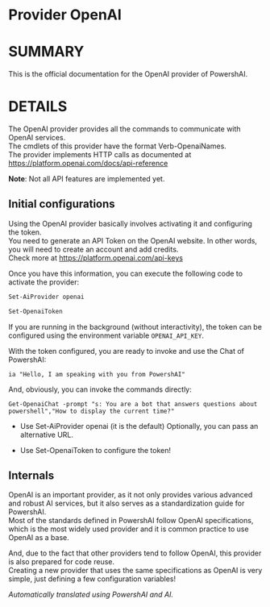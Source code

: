 ﻿# Provider OpenAI  

# SUMMARY <!--! @#Short --> 

This is the official documentation for the OpenAI provider of PowershAI.

# DETAILS  <!--! @#Long --> 

The OpenAI provider provides all the commands to communicate with OpenAI services.  
The cmdlets of this provider have the format Verb-OpenaiNames.  
The provider implements HTTP calls as documented at https://platform.openai.com/docs/api-reference

**Note**: Not all API features are implemented yet.

## Initial configurations 

Using the OpenAI provider basically involves activating it and configuring the token.  
You need to generate an API Token on the OpenAI website. In other words, you will need to create an account and add credits.  
Check more at https://platform.openai.com/api-keys 

Once you have this information, you can execute the following code to activate the provider:

```powershell 
Set-AiProvider openai 

Set-OpenaiToken
```

If you are running in the background (without interactivity), the token can be configured using the environment variable `OPENAI_API_KEY`.  

With the token configured, you are ready to invoke and use the Chat of PowershAI:

```
ia "Hello, I am speaking with you from PowershAI"
```

And, obviously, you can invoke the commands directly:

```
Get-OpenaiChat -prompt "s: You are a bot that answers questions about powershell","How to display the current time?"
```

* Use Set-AiProvider openai (it is the default)
Optionally, you can pass an alternative URL.

* Use Set-OpenaiToken to configure the token!


## Internals

OpenAI is an important provider, as it not only provides various advanced and robust AI services, but it also serves as a standardization guide for PowershAI.  
Most of the standards defined in PowershAI follow OpenAI specifications, which is the most widely used provider and it is common practice to use OpenAI as a base.  

And, due to the fact that other providers tend to follow OpenAI, this provider is also prepared for code reuse.  
Creating a new provider that uses the same specifications as OpenAI is very simple, just defining a few configuration variables!


<!--PowershaiAiDocBlockStart-->
_Automatically translated using PowershAI and AI._
<!--PowershaiAiDocBlockEnd-->
